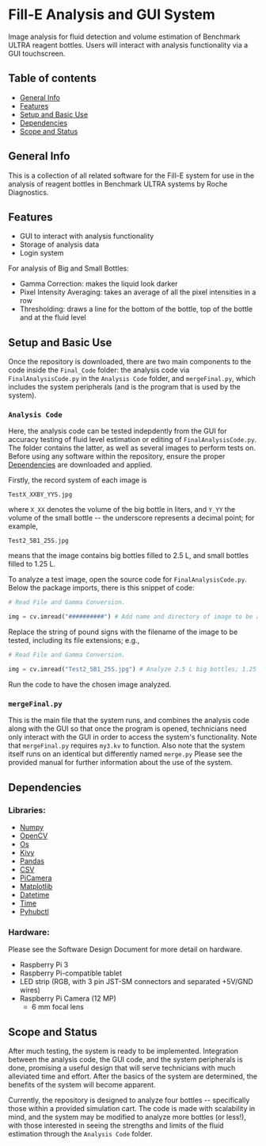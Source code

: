 # Fill-E Analysis and GUI System

Image analysis for fluid detection and volume estimation of Benchmark ULTRA reagent bottles. Users will interact with analysis functionality via a GUI touchscreen.

## Table of contents
* [General Info](#general-info)
* [Features](#features)
* [Setup and Basic Use](#setup)
* [Dependencies](#dependencies)
* [Scope and Status](#scope-and-status)

## General Info
This is a collection of all related software for the Fill-E system for use in the analysis of reagent bottles in Benchmark ULTRA systems by Roche Diagnostics. 

## Features
- GUI to interact with analysis functionality
- Storage of analysis data
- Login system

For analysis of Big and Small Bottles:
- Gamma Correction: makes the liquid look darker
- Pixel Intensity Averaging: takes an average of all the pixel intensities in a row
- Thresholding: draws a line for the bottom of the bottle, top of the bottle and at the fluid level

## Setup and Basic Use
Once the repository is downloaded, there are two main components to the code inside the `Final_Code` folder: the analysis code via `FinalAnalysisCode.py` in the `Analysis Code` folder, and `mergeFinal.py`, which includes the system peripherals (and is the program that is used by the system).

### `Analysis Code`
Here, the analysis code can be tested indepdently from the GUI for accuracy testing of fluid level estimation or editing of `FinalAnalysisCode.py`. The folder contains the latter, as well as several images to perform tests on. Before using any software within the repository, ensure the proper [Dependencies](#dependencies) are downloaded and applied.

Firstly, the record system of each image is

```TestX_XXBY_YYS.jpg```

where `X_XX` denotes the volume of the big bottle in liters, and `Y_YY` the volume of the small bottle -- the underscore represents a decimal point; for example,

```Test2_5B1_25S.jpg```

means that the image contains big bottles filled to 2.5 L, and small bottles filled to 1.25 L.

To analyze a test image, open the source code for `FinalAnalysisCode.py`. Below the package imports, there is this snippet of code:

```py
# Read File and Gamma Conversion.

img = cv.imread("##########") # Add name and directory of image to be analyzed here
```

Replace the string of pound signs with the filename of the image to be tested, including its file extensions; e.g.,

```py
# Read File and Gamma Conversion.

img = cv.imread("Test2_5B1_25S.jpg") # Analyze 2.5 L big bottles; 1.25 L small bottles
```

Run the code to have the chosen image analyzed.

### `mergeFinal.py`

This is the main file that the system runs, and combines the analysis code along with the GUI so that once the program is opened, technicians need only interact with the GUI in order to access the system's functionality. Note that `mergeFinal.py` requires `my3.kv` to function. Also note that the system itself runs on an identical but differently named `merge.py` Please see the provided manual for further information about the use of the system.

## Dependencies

### Libraries:
- [Numpy](https://github.com/numpy/numpy)
- [OpenCV](https://github.com/abidrahmank/OpenCV2-Python-Tutorials)
- [Os](https://docs.python.org/3/library/os.html)
- [Kivy](https://github.com/kivy/kivy)
- [Pandas](https://github.com/pandas-dev/pandas)
- [CSV](https://docs.python.org/3/library/csv.html)
- [PiCamera](https://github.com/waveform80/picamera)
- [Matplotlib](https://github.com/matplotlib/matplotlib)
- [Datetime](https://docs.python.org/3/library/datetime.html)
- [Time](https://docs.python.org/3/library/time.html)
- [Pyhubctl](https://github.com/DuraTech-Industries/pyhubctl)

### Hardware:
Please see the Software Design Document for more detail on hardware.
- Raspberry Pi 3
- Raspberry Pi-compatible tablet
- LED strip (RGB, with 3 pin JST-SM connectors and separated +5V/GND wires)
- Raspberry Pi Camera (12 MP)
	- 6 mm focal lens

## Scope and Status
After much testing, the system is ready to be implemented. Integration between the analysis code, the GUI code, and the system peripherals is done, promising a useful design that will serve technicians with much alleviated time and effort. After the basics of the system are determined, the benefits of the system will become apparent.

Currently, the repository is designed to analyze four bottles -- specifically those within a provided simulation cart. The code is made with scalability in mind, and the system may be modified to analyze more bottles (or less!), with those interested in seeing the strengths and limits of the fluid estimation through the `Analysis Code` folder.

